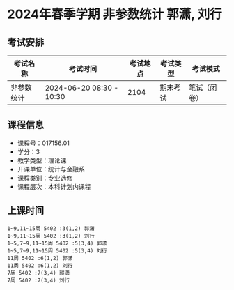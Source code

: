 # 2024年春季学期 非参数统计 郭潇, 刘行




## 考试安排

| 考试名称 | 考试时间 | 考试地点 | 考试类型 | 考试模式 |
| -------- | -------- | -------- | -------- | -------- |
| 非参数统计 | 2024-06-20 08:30 - 10:30 | 2104 | 期末考试 | 笔试（闭卷） |





## 课程信息

- 课程号：017156.01
- 学分：3
- 教学类型：理论课
- 开课单位：统计与金融系
- 课程类别：专业选修
- 课程层次：本科计划内课程

## 上课时间

```
1~9,11~15周 5402 :3(1,2) 郭潇
1~9,11~15周 5402 :3(1,2) 刘行
1~5,7~9,11~15周 5402 :5(3,4) 郭潇
1~5,7~9,11~15周 5402 :5(3,4) 刘行
11周 5402 :6(1,2) 郭潇
11周 5402 :6(1,2) 刘行
7周 5402 :7(3,4) 郭潇
7周 5402 :7(3,4) 刘行
```

